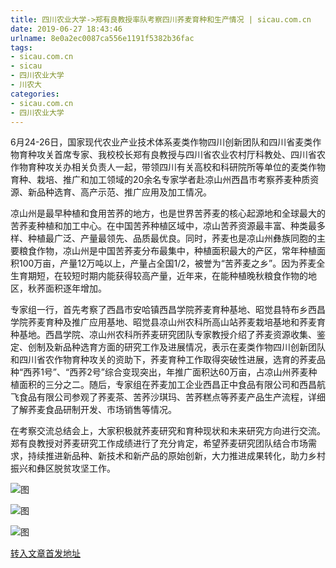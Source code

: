 ```yaml
---
title: 四川农业大学->郑有良教授率队考察四川荞麦育种和生产情况 | sicau.com.cn
date: 2019-06-27 18:43:46
urlname: 8e0a2ec0087ca556e1191f5382b36fac
tags: 
- sicau.com.cn
- sicau
- 四川农业大学
- 川农大
categories:
- sicau.com.cn
- 四川农业大学
---
```



6月24-26日，国家现代农业产业技术体系麦类作物四川创新团队和四川省麦类作物育种攻关首席专家、我校校长郑有良教授与四川省农业农村厅科教处、四川省农作物育种攻关办相关负责人一起，带领四川有关高校和科研院所等单位的麦类作物育种、栽培、推广和加工领域的20余名专家学者赴凉山州西昌市考察荞麦种质资源、新品种选育、高产示范、推广应用及加工情况。

凉山州是最早种植和食用苦荞的地方，也是世界苦荞麦的核心起源地和全球最大的苦荞麦种植和加工中心。在中国苦荞种植区域中，凉山苦荞资源最丰富、种类最多样、种植最广泛、产量最领先、品质最优良。同时，荞麦也是凉山州彝族同胞的主要粮食作物，凉山州是中国苦荞麦分布最集中，种植面积最大的产区，常年种植面积100万亩，产量12万吨以上，产量占全国1/2，被誉为“苦荞麦之乡”。因为荞麦全生育期短，在较短时期内能获得较高产量，近年来，在能种植晚秋粮食作物的地区，秋荞面积逐年增加。

专家组一行，首先考察了西昌市安哈镇西昌学院荞麦育种基地、昭觉县特布乡西昌学院荞麦育种及推广应用基地、昭觉县凉山州农科所高山站荞麦栽培基地和荞麦育种基地。西昌学院、凉山州农科所荞麦研究团队专家教授介绍了荞麦资源收集、鉴定、创制及新品种选育方面的研究工作及进展情况，表示在麦类作物四川创新团队和四川省农作物育种攻关的资助下，荞麦育种工作取得突破性进展，选育的荞麦品种“西荞1号”、“西荞2号”综合变现突出，年推广面积达60万亩，占凉山州荞麦种植面积的三分之二。随后，专家组在荞麦加工企业西昌正中食品有限公司和西昌航飞食品有限公司参观了荞麦茶、苦荞沙琪玛、苦荞糕点等荞麦产品生产流程，详细了解荞麦食品研制开发、市场销售等情况。

在考察交流总结会上，大家积极就荞麦研究和育种现状和未来研究方向进行交流。郑有良教授对荞麦研究工作成绩进行了充分肯定，希望荞麦研究团队结合市场需求，持续推进新品种、新技术和新产品的原始创新，大力推进成果转化，助力乡村振兴和彝区脱贫攻坚工作。



![图](https://news.sicau.edu.cn/__local/2/16/70/F7561C443E534B3448B917BBCDA_36C39580_973EE.jpg)

![图](https://news.sicau.edu.cn/__local/1/96/C5/8E588E4EE1C5884B1AC0D8FCE76_F8A084CE_83676.jpg)

![图](https://news.sicau.edu.cn/__local/B/BE/A0/75C3A178791E7E64151CEECD1E6_B333B943_43551.jpg)

[转入文章首发地址](https://news.sicau.edu.cn/info/1078/52317.htm)